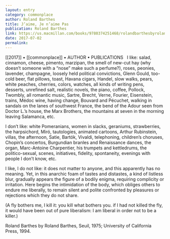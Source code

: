 ```yaml
---
layout: entry
category: commonplace
author: Roland Barthes
title: J’aime, Je n’aime Pas
publication: Roland Barthes
link: https://us.macmillan.com/books/9780374251468/rolandbarthesbyrolandbarthes
date: 2017-07-02
permalink: 
---
```


[[2017]] • [[commonplace]] • AUTHOR • PUBLICATIONS 
 
I like: salad, cinnamon, cheese, pimento, marzipan, the smell of new-cut hay (why doesn’t someone with a “nose” make such a perfume?), roses, peonies, lavender, champagne, loosely held political convictions, Glenn Gould, too-cold beer, flat pillows, toast, Havana cigars, Handel, slow walks, pears, white peaches, cherries, colors, watches, all kinds of writing pens, desserts, unrefined salt, realistic novels, the piano, coffee, Pollock, Twombly, all romantic music, Sartre, Brecht, Verne, Fourier, Eisenstein, trains, Médoc wine, having change, Bouvard and Pécuchet, walking in sandals on the lanes of southwest France, the bend of the Adour seen from Doctor L.’s house, the Marx Brothers, the mountains at seven in the morning leaving Salamanca, etc.

I don’t like: white Pomeranians, women in slacks, geraniums, strawberries, the harpsichord, Miró, tautologies, animated cartoons, Arthur Rubinstein, villas, the afternoon, Satie, Bartók, Vivaldi, telephoning, children’s choruses, Chopin’s concertos, Burgundian branles and Renaissance dances, the organ, Marc-Antoine Charpentier, his trumpets and kettledrums, the politico-sexual, scenes, initiatives, fidelity, spontaneity, evenings with people I don’t know, etc.

I like, I do not like: it does not matter to anyone, and this apparently has no meaning. Yet, in this anarchic foam of tastes and distastes, a kind of listless blur, gradually appears the figure of a bodily enigma, requiring complicity or irritation. Here begins the intimidation of the body, which obliges others to endure me liberally, to remain silent and polite confronted by pleasures or rejections which they do not share.

(A fly bothers me, I kill it: you kill what bothers you. if I had not killed the fly, it would have been out of pure liberalism: I am liberal in order not to be a killer.)

Roland Barthes by Roland Barthes, Seuil, 1975; University of California Press, 1994.